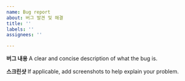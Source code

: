 ```yaml
---
name: Bug report
about: 버그 발견 및 해결
title: ''
labels: ''
assignees: ''

---
```


**버그 내용**
A clear and concise description of what the bug is.

**스크린샷**
If applicable, add screenshots to help explain your problem.

